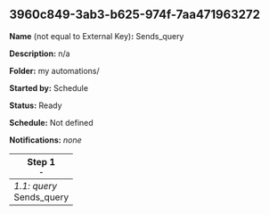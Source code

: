 ## 3960c849-3ab3-b625-974f-7aa471963272

**Name** (not equal to External Key)**:** Sends_query

**Description:** n/a

**Folder:** my automations/

**Started by:** Schedule

**Status:** Ready

**Schedule:** Not defined

**Notifications:** _none_


| Step 1<br>_<small>-</small>_ |
| --- |
| _1.1: query_<br>Sends_query |
